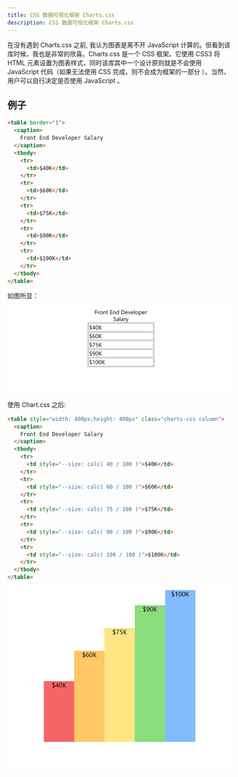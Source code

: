 ```yaml
---
title: CSS 数据可视化框架 Charts.css
description: CSS 数据可视化框架 Charts.css
---
```


在没有遇到 Charts.css 之前, 我认为图表是离不开 JavaScript 计算的。但看到该库时候，我也是非常的欣喜。Charts.css 是一个 CSS 框架。它使用 CSS3 将 HTML 元素设置为图表样式，同时该库其中一个设计原则就是不会使用 JavaScript 代码（如果无法使用 CSS 完成，则不会成为框架的一部分 ）。当然，用户可以自行决定是否使用 JavaScript 。

## 例子

```html
<table border="1">
  <caption>
    Front End Developer Salary
  </caption>
  <tbody>
    <tr>
      <td>$40K</td>
    </tr>
    <tr>
      <td>$60K</td>
    </tr>
    <tr>
      <td>$75K</td>
    </tr>
    <tr>
      <td>$90K</td>
    </tr>
    <tr>
      <td>$100K</td>
    </tr>
  </tbody>
</table>
```

如图所显：

![alt text](charts-table.png)

使用 Chart.css 之后:

```html
<table style="width: 400px;height: 400px" class="charts-css column">
  <caption>
    Front End Developer Salary
  </caption>
  <tbody>
    <tr>
      <td style="--size: calc( 40 / 100 )">$40K</td>
    </tr>
    <tr>
      <td style="--size: calc( 60 / 100 )">$60K</td>
    </tr>
    <tr>
      <td style="--size: calc( 75 / 100 )">$75K</td>
    </tr>
    <tr>
      <td style="--size: calc( 90 / 100 )">$90K</td>
    </tr>
    <tr>
      <td style="--size: calc( 100 / 100 )">$100K</td>
    </tr>
  </tbody>
</table>
```


![alt text](charts.png)